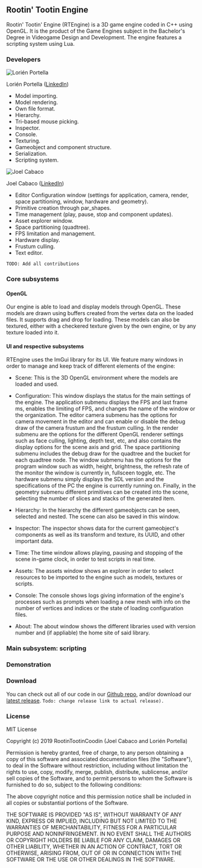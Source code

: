 ## Rootin' Tootin Engine

Rootin' Tootin' Engine (RTEngine) is a 3D game engine coded in C++ using OpenGL. It is the product of the Game Engines subject in the Bachelor's Degree in Videogame Design and Development. The engine features a scripting system using Lua.

### Developers

![Lorién Portella](https://i.imgur.com/LkIFbxJ.jpg)

Lorién Portella ([LinkedIn](https://www.linkedin.com/in/lorien-portella-2144b2159/))

- Model importing.
- Model rendering.
- Own file format.
- Hierarchy.
- Tri-based mouse picking.
- Inspector.
- Console.
- Texturing.
- Gameobject and component structure.
- Serialization.
- Scripting system.

![Joel Cabaco](https://i.imgur.com/VFvuzGz.jpg)

Joel Cabaco ([LinkedIn](https://www.linkedin.com/in/joel-cabaco-6074a8160/))

- Editor Configuration window (settings for application, camera, render, space partitioning, window, hardware and geometry).
- Primitive creation through par_shapes.
- Time management (play, pause, stop and component updates).
- Asset explorer window.
- Space partitioning (quadtree).
- FPS limitation and management.
- Hardware display.
- Frustum culling.
- Text editor.

``TODO: Add all contributions``

### Core subsystems

#### OpenGL

Our engine is able to load and display models through OpenGL. These models are drawn using buffers created from the vertex data on the loaded files. It supports drag and drop for loading. These models can also be textured, either with a checkered texture given by the own engine, or by any texture loaded into it.

#### UI and respective subsystems

RTEngine uses the ImGui library for its UI. We feature many windows in order to manage and keep track of different elements of the engine:

- Scene: This is the 3D OpenGL environment where the models are loaded and used.

- Configuration: This window displays the status for the main settings of the engine. The application submenu displays the FPS and last frame ms, enables the limiting of FPS, and changes the name of the window or the organization. The editor camera submenu has the options for camera movement in the editor and can enable or disable the debug draw of the camera frustum and the frustum culling. In the render submenu are the options for the different OpenGL renderer settings such as face culling, lighting, depth test, etc, and also contains the display options for the scene axis and grid. The space partitioning submenu includes the debug draw for the quadtree and the bucket for each quadtree node. The window submenu has the options for the program window such as width, height, brightness, the refresh rate of the monitor the window is currently in, fullsceen toggle, etc. The hardware submenu simply displays the SDL version and the specifications of the PC the engine is currently running on. Finally, in the geometry submenu different primitives can be created into the scene, selecting the number of slices and stacks of the generated item.

- Hierarchy: In the hierarchy the different gameobjects can be seen, selected and nested. The scene can also be saved in this window.

- Inspector: The inspector shows data for the current gameobject's components as well as its transform and texture, its UUID, and other important data.

- Time: The time window allows playing, pausing and stopping of the scene in-game clock, in order to test scripts in real time.

- Assets: The assets window shows an explorer in order to select resources to be imported to the engine such as models, textures or scripts.

- Console: The console shows logs giving information of the engine's processes such as prompts when loading a new mesh with info on the number of vertices and indices or the state of loading configuration files.

- About: The about window shows the different libraries used with version number and (if appliable) the home site of said library.

### Main subsystem: scripting

### Demonstration

### Download

You can check out all of our code in our [Github repo](https://github.com/RootinTootinCoodin/RTEngine), and/or download our [latest release](https://github.com/RootinTootinCoodin/RTEngine). ``Todo: change release link to actual release).``

### License

MIT License

Copyright (c) 2019 RootinTootinCoodin (Joel Cabaco and Lorién Portella)

Permission is hereby granted, free of charge, to any person obtaining a copy
of this software and associated documentation files (the "Software"), to deal
in the Software without restriction, including without limitation the rights
to use, copy, modify, merge, publish, distribute, sublicense, and/or sell
copies of the Software, and to permit persons to whom the Software is
furnished to do so, subject to the following conditions:

The above copyright notice and this permission notice shall be included in all
copies or substantial portions of the Software.

THE SOFTWARE IS PROVIDED "AS IS", WITHOUT WARRANTY OF ANY KIND, EXPRESS OR
IMPLIED, INCLUDING BUT NOT LIMITED TO THE WARRANTIES OF MERCHANTABILITY,
FITNESS FOR A PARTICULAR PURPOSE AND NONINFRINGEMENT. IN NO EVENT SHALL THE
AUTHORS OR COPYRIGHT HOLDERS BE LIABLE FOR ANY CLAIM, DAMAGES OR OTHER
LIABILITY, WHETHER IN AN ACTION OF CONTRACT, TORT OR OTHERWISE, ARISING FROM,
OUT OF OR IN CONNECTION WITH THE SOFTWARE OR THE USE OR OTHER DEALINGS IN THE
SOFTWARE.
